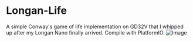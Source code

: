 # Longan-Life

A simple Conway's game of life implementation on GD32V that I whipped up after my Longan Nano finally arrived. Compile with PlatformIO.
![Image](https://media.discordapp.net/attachments/201173135398141952/787045928099119124/20201211_125906.jpg)

